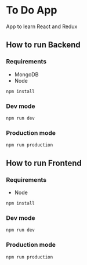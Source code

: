 # To Do App
App to learn React and Redux

## How to run Backend

### Requirements
- MongoDB
- Node

```
npm install
```
### Dev mode
```
npm run dev
```
### Production mode
```
npm run production
```

## How to run Frontend

### Requirements
- Node

```
npm install
```
### Dev mode
```
npm run dev
```
### Production mode
```
npm run production
```

